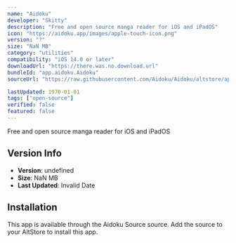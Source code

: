 ```yaml
---
name: "Aidoku"
developer: "Skitty"
description: "Free and open source manga reader for iOS and iPadOS"
icon: "https://aidoku.app/images/apple-touch-icon.png"
version: "?"
size: "NaN MB"
category: "utilities"
compatibility: "iOS 14.0 or later"
downloadUrl: "https://there.was.no.download.url"
bundleId: "app.aidoku.Aidoku"
sourceUrl: "https://raw.githubusercontent.com/Aidoku/Aidoku/altstore/apps.json"

lastUpdated: 1970-01-01
tags: ["open-source"]
verified: false
featured: false
---
```


Free and open source manga reader for iOS and iPadOS

## Version Info

- **Version**: undefined
- **Size**: NaN MB
- **Last Updated**: Invalid Date

## Installation

This app is available through the Aidoku Source source. Add the source to your AltStore to install this app.
